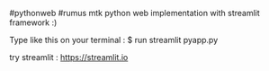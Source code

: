 #pythonweb
#rumus mtk
python web implementation with streamlit framework :)

Type like this on your terminal : 
$ run streamlit pyapp.py

try streamlit : https://streamlit.io

